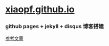 # [xiaopf.github.io](https://xiaopf.github.io/)

### github pages + jekyll + disqus 博客搭建
[参考文章 ](http://www.jianshu.com/p/8f843034c7ec)
